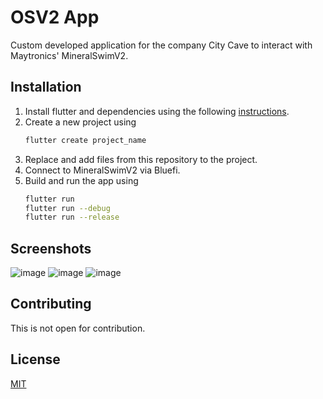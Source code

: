 # OSV2 App

Custom developed application for the company City Cave to interact with Maytronics' MineralSwimV2.


## Installation

1. Install flutter and dependencies using the following [instructions](https://docs.flutter.dev/get-started/editor?tab=vscode).
2. Create a new project using
   ```bash
   flutter create project_name
   ```
3. Replace and add files from this repository to the project.
4. Connect to MineralSwimV2 via Bluefi.
5. Build and run the app using
   ```bash
   flutter run
   flutter run --debug
   flutter run --release
   ```

## Screenshots
![image](https://github.com/jostev/osv2_app2/assets/158697367/5fc04ec0-a01e-4bd2-8e82-c98fc295862a)
![image](https://github.com/jostev/osv2_app2/assets/158697367/1a445d18-3ea5-4454-be53-bf92f1dd1859)
![image](https://github.com/jostev/osv2_app2/assets/158697367/2dacfd13-347d-46d2-bef7-ff4aabe3f460)


## Contributing 

This is not open for contribution.

## License

[MIT](https://choosealicense.com/licenses/mit/)
